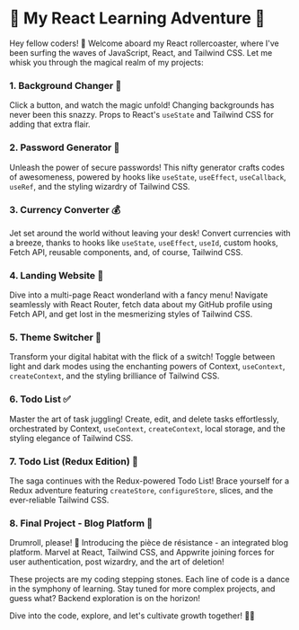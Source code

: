 # 🚀 My React Learning Adventure 🚀

Hey fellow coders! 👋 Welcome aboard my React rollercoaster, where I've been surfing the waves of JavaScript, React, and Tailwind CSS. Let me whisk you through the magical realm of my projects:

### 1. Background Changer 🌈
Click a button, and watch the magic unfold! Changing backgrounds has never been this snazzy. Props to React's `useState` and Tailwind CSS for adding that extra flair.

### 2. Password Generator 🔐
Unleash the power of secure passwords! This nifty generator crafts codes of awesomeness, powered by hooks like `useState`, `useEffect`, `useCallback`, `useRef`, and the styling wizardry of Tailwind CSS.

### 3. Currency Converter 💰
Jet set around the world without leaving your desk! Convert currencies with a breeze, thanks to hooks like `useState`, `useEffect`, `useId`, custom hooks, Fetch API, reusable components, and, of course, Tailwind CSS.

### 4. Landing Website 🚀
Dive into a multi-page React wonderland with a fancy menu! Navigate seamlessly with React Router, fetch data about my GitHub profile using Fetch API, and get lost in the mesmerizing styles of Tailwind CSS.

### 5. Theme Switcher 🌙
Transform your digital habitat with the flick of a switch! Toggle between light and dark modes using the enchanting powers of Context, `useContext`, `createContext`, and the styling brilliance of Tailwind CSS.

### 6. Todo List ✅
Master the art of task juggling! Create, edit, and delete tasks effortlessly, orchestrated by Context, `useContext`, `createContext`, local storage, and the styling elegance of Tailwind CSS.

### 7. Todo List (Redux Edition) 🔄
The saga continues with the Redux-powered Todo List! Brace yourself for a Redux adventure featuring `createStore`, `configureStore`, slices, and the ever-reliable Tailwind CSS.

### 8. Final Project - Blog Platform 🚀
Drumroll, please! 🥁 Introducing the pièce de résistance - an integrated blog platform. Marvel at React, Tailwind CSS, and Appwrite joining forces for user authentication, post wizardry, and the art of deletion!

These projects are my coding stepping stones. Each line of code is a dance in the symphony of learning. Stay tuned for more complex projects, and guess what? Backend exploration is on the horizon!

Dive into the code, explore, and let's cultivate growth together! 🌱✨
